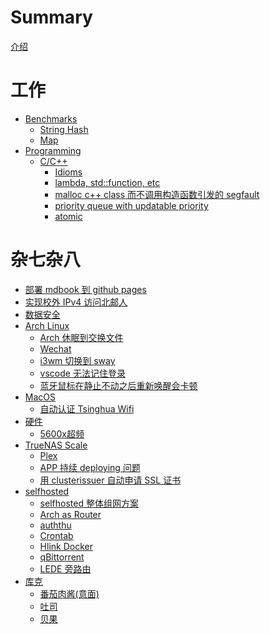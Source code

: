 # Summary

[介绍](README.zh.md)

# 工作
- [Benchmarks](./work/benchmarks.md)
    - [String Hash](./work/benchmarks/strhash.md)
    - [Map](./work/benchmarks/map.md)
- [Programming]()
    - [C/C++]()
        - [Idioms](./work/programming/c_c++/idioms.md)
        - [lambda, std::function, etc](./work/programming/c_c++/function.md)
        - [malloc c++ class 而不调用构造函数引发的 segfault](./work/programming/c_c++/malloc_cpp_class_cause_segfault.md)
        - [priority queue with updatable priority](./work/programming/c_c++/priority_queue_with_updatable_priority.md)
        - [atomic](./work/programming/c_c++/atomic.md)
        <!-- - [profiling](./work/programming/c_c++/profiling.md) -->
# 杂七杂八
- [部署 mdbook 到 github pages](./misc/deploy-mdbook.md)
- [实现校外 IPv4 访问北邮人](./misc/ipv4-byr.md)
- [数据安全](./misc/data-protection.md)
- [Arch Linux]()
    - [Arch 休眠到交换文件](./misc/arch/arch-hibernate.md)
    - [Wechat](./misc/arch/wechat.md)
    - [i3wm 切换到 sway](./misc/arch/i3wm2sway.md)
    - [vscode 无法记住登录](./misc/arch/vscode-auth.md)
    - [蓝牙鼠标在静止不动之后重新唤醒会卡顿](./misc/arch/bluetooth-mouse-laggy.md)
- [MacOS]()
    - [自动认证 Tsinghua Wifi](./misc/macos/auto-auth-thu.md)
- [硬件]()
    - [5600x超频](./misc/hardware/5600x-oc.md)
- [TrueNAS Scale]()
    - [Plex](./misc/truenas/plex.md)
    - [APP 持续 deploying 问题](./misc/truenas/app-deploying.md)
    - [用 clusterissuer 自动申请 SSL 证书](./misc/truenas/clusterissuer.md)
- [selfhosted]()
    - [selfhosted 整体组网方案](./misc/selfhosted/network-topology.md)
    - [Arch as Router](./misc/router/arch-router.md)
    - [auththu](./misc/qnap/auththu.md)
    - [Crontab](./misc/qnap/crontab.md)    
    - [Hlink Docker](./misc/qnap/hlink.md)
    - [qBittorrent](./misc/qnap/qBittorrent.md)
    - [LEDE 旁路由](./misc/qnap/lede.md)
- [库克]()
    - [番茄肉酱(意面)](./misc/cook/bolognese.md)
    - [吐司](./misc/cook/toast.md)
    - [贝果](./misc/cook/bagel.md)